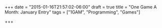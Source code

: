 +++
date = "2015-01-16T21:57:02-06:00"
draft = true
title = "One Game A Month: January Entry"
tags = ["1GAM", "Programming", "Games"]

+++


